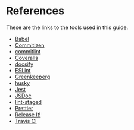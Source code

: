 # References

These are the links to the tools used in this guide.

- [Babel](https://babeljs.io)
- [Commitizen](https://github.com/commitizen/cz-cli)
- [commitlint](https://github.com/marionebl/commitlint)
- [Coveralls](https://coveralls.io/)
- [docsify](https://docsify.js.org)
- [ESLint](https://eslint.org)
- [Greenkeeper](https://greenkeeper.io)g
- [husky](https://github.com/typicode/husky)
- [Jest](https://jestjs.io/)
- [JSDoc](http://usejsdoc.org/)
- [lint-staged](https://github.com/okonet/lint-staged)
- [Prettier](https://prettier.io/)
- [Release It!](https://github.com/webpro/release-it)
- [Travis CI](https://travis-ci.com)
